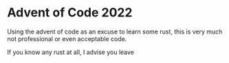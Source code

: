 # Advent of Code 2022 
Using the advent of code as an excuse to learn some rust, this is very much not professional or even acceptable code.

If you know any rust at all, I advise you leave